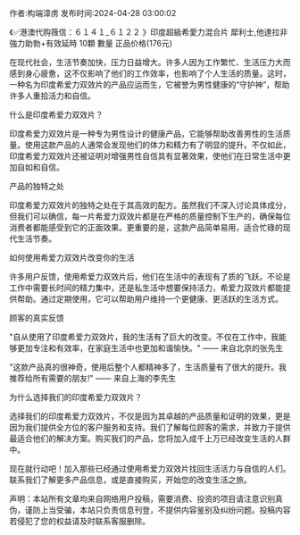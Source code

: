 <p>作者:构端漳虏 发布时间:2024-04-28 03:00:02</p>
<p>《✅港澳代购薇信：６１４１_６１２２ 》印度超級希愛力混合片 犀利士,他達拉非 強力助勃+有效延時 10顆 數量 正品价格(176元) </p>
									<p>在现代社会，生活节奏加快，压力日益增大。许多人因为工作繁忙、生活压力大而感到身心疲惫，这不仅影响了他们的工作效率，也影响了个人生活的质量。这时，一种名为印度希爱力双效片的产品应运而生，它被誉为男性健康的“守护神”，帮助许多人重拾活力和自信。</p><p></p><p>什么是印度希爱力双效片？</p><p></p><p>印度希爱力双效片是一种专为男性设计的健康产品，它能够帮助改善男性的生活质量。使用这款产品的人通常会发现他们的体力和精力有了明显的提升。不仅如此，印度希爱力双效片还被证明对增强男性自信具有显著效果，使他们在日常生活中更加自如和自信。</p><p></p><p>产品的独特之处</p><p></p><p>印度希爱力双效片的独特之处在于其高效的配方。虽然我们不深入讨论具体成分，但我们可以确信，每一片希爱力双效片都是在严格的质量控制下生产的，确保每位消费者都能感受到它的正面效果。更重要的是，这款产品简单易用，适合忙碌的现代生活节奏。</p><p></p><p>如何使用希爱力双效片改变你的生活</p><p></p><p>许多用户反馈，使用希爱力双效片后，他们在生活中的表现有了质的飞跃。不论是工作中需要长时间的精力集中，还是私生活中想要保持活力，希爱力双效片都能提供帮助。通过定期使用，它可以帮助用户维持一个更健康、更活跃的生活方式。</p><p>顾客的真实反馈</p><p></p><p>"自从使用了印度希爱力双效片，我的生活有了巨大的改变。不仅在工作中，我能够更加专注和有效率，在家庭生活中也更加和谐愉快。" —— 来自北京的张先生</p><p></p><p>"这款产品真的很神奇，使用后整个人都精神多了，生活质量有了很大的提升。我推荐给所有需要的朋友!" —— 来自上海的李先生</p><p></p><p>为什么选择我们的印度希爱力双效片？</p><p></p><p>选择我们的印度希爱力双效片，不仅是因为其卓越的产品质量和证明的效果，更是因为我们提供全方位的客户服务和支持。我们了解每位顾客的需求，并致力于提供最适合他们的解决方案。购买我们的产品，您将加入成千上万已经改变生活的人群中。</p><p></p><p>现在就行动吧！加入那些已经通过使用希爱力双效片找回生活活力与自信的人们。联系我们了解更多产品信息，或是直接购买，开始您的改变生活之旅。</p>				声明：本站所有文章均来自网络用户投稿，需要消费、投资的项目请注意识别真伪，谨防上当受骗，本站只负责信息刊登，不提供内容鉴别及纠纷问题。投稿内容若侵犯了您的权益请及时联系客服删除。				
